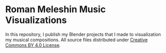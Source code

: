 # Roman Meleshin Music Visualizations
In this repository, I publish my Blender projects that I made to  visualization my musical compositions.
All source files distributed under [Creative Commons BY 4.0 License](http://creativecommons.org/licenses/by/4.0/).
